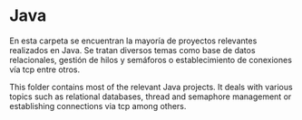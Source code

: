# Java

En esta carpeta se encuentran la mayoría de proyectos relevantes realizados en Java. Se tratan diversos temas como base de datos relacionales, gestión de hilos y semáforos o establecimiento de conexiones vía tcp entre otros. 

This folder contains most of the relevant Java projects. It deals with various topics such as relational databases, thread and semaphore management or establishing connections via tcp among others. 
